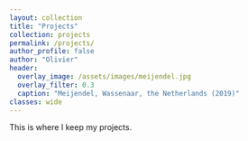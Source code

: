 ```yaml
---
layout: collection
title: "Projects"
collection: projects
permalink: /projects/
author_profile: false
author: "Olivier"
header:
  overlay_image: /assets/images/meijendel.jpg
  overlay_filter: 0.3
  caption: "Meijendel, Wassenaar, the Netherlands (2019)"
classes: wide
---
```


This is where I keep my projects.